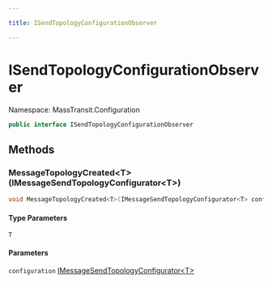 ```yaml
---

title: ISendTopologyConfigurationObserver

---
```


# ISendTopologyConfigurationObserver

Namespace: MassTransit.Configuration

```csharp
public interface ISendTopologyConfigurationObserver
```

## Methods

### **MessageTopologyCreated\<T\>(IMessageSendTopologyConfigurator\<T\>)**

```csharp
void MessageTopologyCreated<T>(IMessageSendTopologyConfigurator<T> configuration)
```

#### Type Parameters

`T`<br/>

#### Parameters

`configuration` [IMessageSendTopologyConfigurator\<T\>](../masstransit/imessagesendtopologyconfigurator-1)<br/>
